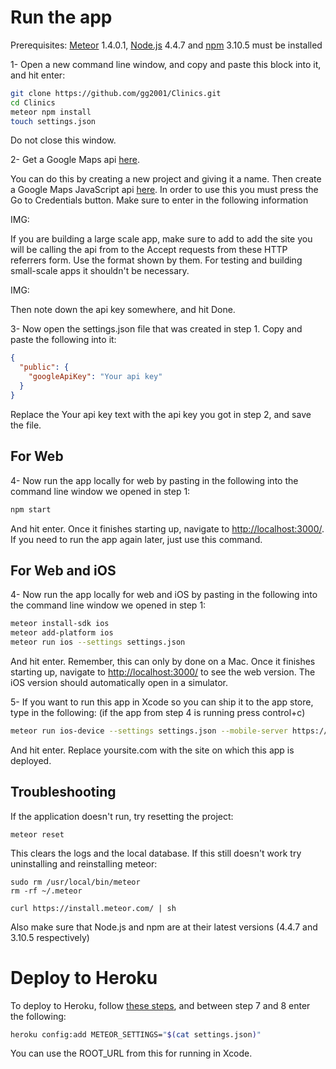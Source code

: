 # Run the app

Prerequisites: [Meteor](https://www.meteor.com/install) 1.4.0.1, [Node.js](https://nodejs.org/en/download/) 4.4.7 and [npm](https://npmjs.com) 3.10.5 must be installed

1- Open a new command line window, and copy and paste this block into it, and hit enter:

```bash
git clone https://github.com/gg2001/Clinics.git
cd Clinics
meteor npm install
touch settings.json
```

Do not close this window.

2- Get a Google Maps api [here](https://console.developers.google.com).

You can do this by creating a new project and giving it a name. Then create a Google Maps JavaScript api [here](https://console.developers.google.com). In order to use this you must press the Go to Credentials button. Make sure to enter in the following information

IMG:

If you are building a large scale app, make sure to add to add the site you will be calling the api from to the Accept requests from these HTTP referrers form. Use the format shown by them. For testing and building small-scale apps it shouldn't be necessary.

IMG:

Then note down the api key somewhere, and hit Done. 

3- Now open the settings.json file that was created in step 1. Copy and paste the following into it:

```json
{
  "public": {
    "googleApiKey": "Your api key"
  }
}
```

Replace the Your api key text with the api key you got in step 2, and save the file.

## For Web

4- Now run the app locally for web by pasting in the following into the command line window we opened in step 1:

```bash
npm start
```

And hit enter. Once it finishes starting up, navigate to [http://localhost:3000/](http://localhost:3000/). If you need to run the app again later, just use this command.

## For Web and iOS

4- Now run the app locally for web and iOS by pasting in the following into the command line window we opened in step 1:

```bash
meteor install-sdk ios
meteor add-platform ios
meteor run ios --settings settings.json
```

And hit enter. Remember, this can only by done on a Mac. Once it finishes starting up, navigate to [http://localhost:3000/](http://localhost:3000/) to see the web version. The iOS version should automatically open in a simulator.

5- If you want to run this app in Xcode so you can ship it to the app store, type in the following:
(if the app from step 4 is running press control+c)

```bash
meteor run ios-device --settings settings.json --mobile-server https://yoursite.com
```

And hit enter. Replace yoursite.com with the site on which this app is deployed.

## Troubleshooting

If the application doesn't run, try resetting the project:

```
meteor reset
```

This clears the logs and the local database. If this still doesn't work try uninstalling and reinstalling meteor:

```
sudo rm /usr/local/bin/meteor
rm -rf ~/.meteor
```

```
curl https://install.meteor.com/ | sh
```

Also make sure that Node.js and npm are at their latest versions (4.4.7 and 3.10.5 respectively)

# Deploy to Heroku 

To deploy to Heroku, follow [these steps](https://medium.com/@gautham.gg/deploy-a-meteor-1-3-application-to-heroku-cda1f68ca20a#.jzq5dzjv6), and between step 7 and 8 enter the following:

```bash
heroku config:add METEOR_SETTINGS="$(cat settings.json)"
```

You can use the ROOT_URL from this for running in Xcode.

